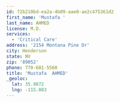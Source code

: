 ```yaml
---
id: 72b210bd-ea2a-4b09-aae0-ae2c475361d2
first_name: 'Mustafa '
last_name: AHMED
license: M.D.
services:
  - 'Critical Care'
address: '2154 Montana Pine Dr'
city: Henderson
state: NV
zip: '89052'
phone: 770-601-5560
title: 'Mustafa  AHMED'
_geoloc:
  lat: 35.9872
  lng: -115.083
---
```

